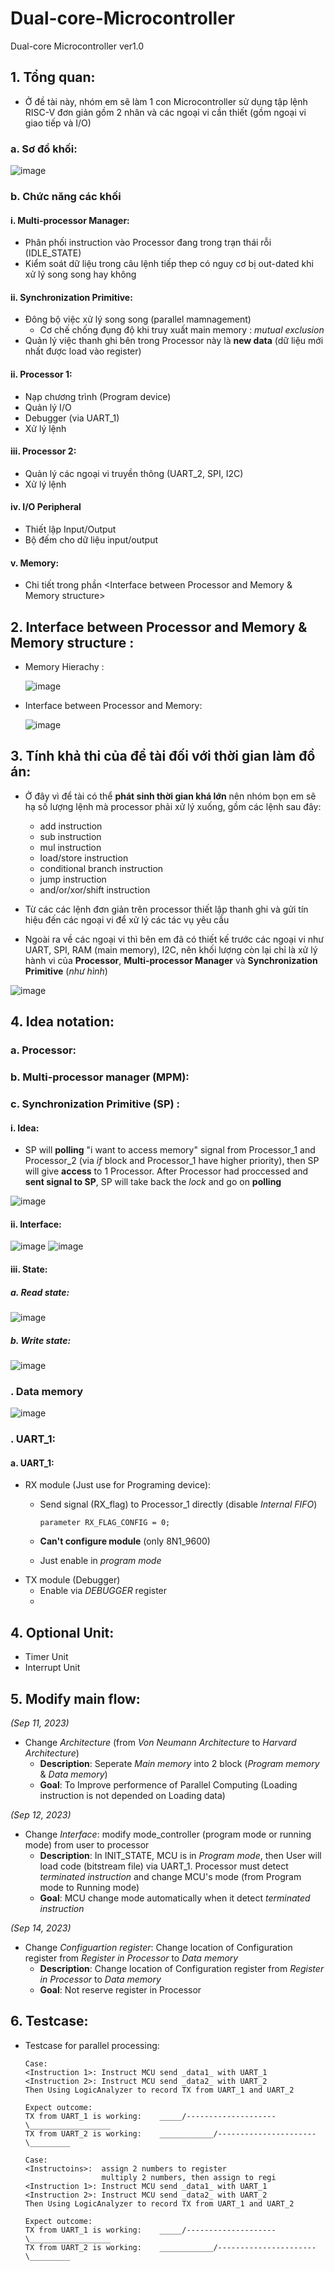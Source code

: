 # Dual-core-Microcontroller
Dual-core Microcontroller ver1.0
## 1. Tổng quan:
- Ở đề tài này, nhóm em sẽ làm 1 con Microcontroller sử dụng tập lệnh RISC-V đơn giản gồm 2 nhân và các ngoại vi cần thiết (gồm ngoại vi giao tiếp và I/O)
### a. Sơ đồ khối:

![image](https://github.com/atfox272/Dual-core-Microcontroller/assets/99324602/03dca417-8305-427f-a47e-291bd98870e8)


### b. Chức năng các khối
#### i. Multi-processor Manager:
- Phân phối instruction vào Processor đang trong trạn thái rỗi (IDLE_STATE)
- Kiểm soát dữ liệu trong câu lệnh tiếp thep có nguy cơ bị out-dated khi xử lý song song hay không

#### ii. Synchronization Primitive:
- Đông bộ việc xử lý song song (parallel mamnagement)
  + Cơ chế chống đụng độ khi truy xuất main memory : _mutual exclusion_
- Quản lý việc thanh ghi bên trong Processor này là **new data** (dữ liệu mới nhất được load vào register)

#### ii. Processor 1:
- Nạp chương trình (Program device)
- Quản lý I/O
- Debugger (via UART_1)
- Xử lý lệnh 

#### iii. Processor 2:
- Quản lý các ngoại vi truyền thông (UART_2, SPI, I2C)
- Xử lý lệnh

#### iv. I/O Peripheral
- Thiết lập Input/Output
- Bộ đếm cho dữ liệu input/output

#### v. Memory:
- Chi tiết trong phần <Interface between Processor and Memory & Memory structure>

## 2. Interface between Processor and Memory & Memory structure :
- Memory Hierachy :

  ![image](https://github.com/atfox272/Dual-core-Microcontroller/assets/99324602/fe1c6162-6781-4c77-b61f-daee985725db)

- Interface between Processor and Memory:

  ![image](https://github.com/atfox272/Dual-core-Microcontroller/assets/99324602/80092521-3d10-446b-9076-bf76394505ac)

## 3. Tính khả thi của đề tài đối với thời gian làm đồ án:

- Ở đây vì để tài có thể **phát sinh thời gian khá lớn** nên nhóm bọn em sẽ hạ số lượng lệnh mà processor phải xử lý xuống, gồm các lệnh sau đây:
  + add instruction 
  + sub instruction 
  + mul instruction
  + load/store instruction
  + conditional branch instruction
  + jump instruction
  + and/or/xor/shift instruction

- Từ các các lệnh đơn giản trên processor thiết lập thanh ghi và gửi tín hiệu đến các ngoại vi để xử lý các tác vụ yêu cầu
  
- Ngoài ra về các ngoại vi thì bên em đã có thiết kế trước các ngoại vi như UART, SPI, RAM (main memory), I2C, nên khối lượng còn lại chỉ là xử lý hành vi của **Processor**, **Multi-processor Manager** và **Synchronization Primitive** (_như hình_)

![image](https://github.com/atfox272/Dual-core-Microcontroller/assets/99324602/4edd43f2-d21f-4b0e-a8ab-fd0a56db43da)

## 4. Idea notation:

### a. Processor:


### b. Multi-processor manager (MPM):




### c. Synchronization Primitive (SP) :

#### i. Idea:
  - SP will **polling** "i want to access memory" signal from Processor_1 and Processor_2 (via _if_ block and Processor_1 have higher priority), then SP will give **access** to 1 Processor. After Processor had proccessed and **sent signal to SP**, SP will take back the _lock_ and go on **polling**


  ![image](https://github.com/atfox272/Dual-core-Microcontroller/assets/99324602/35d2baab-dc53-4564-a2d5-153dc7a28604)
  
#### ii. Interface:
![image](https://github.com/atfox272/Dual-core-Microcontroller/assets/99324602/38402923-92a7-4882-8aff-81557afd3be6)
![image](https://github.com/atfox272/Dual-core-Microcontroller/assets/99324602/164e1e82-80a0-4786-8691-8f9c60993102)


#### iii. State:
##### a. Read state:
![image](https://github.com/atfox272/Dual-core-Microcontroller/assets/99324602/54d148a5-5842-4e93-96bd-9942d0a8fea1)

##### b. Write state:
![image](https://github.com/atfox272/Dual-core-Microcontroller/assets/99324602/68948543-20c4-4372-b0b0-ee63004a6a81)


### . Data memory

  ![image](https://github.com/atfox272/Dual-core-Microcontroller/assets/99324602/3821fc05-83f5-4fd7-86de-2d4355f769f7)

### . UART_1:
#### a. UART_1:
- RX module (Just use for Programing device):
  + Send signal (RX_flag) to Processor_1 directly (disable _Internal FIFO_)

        parameter RX_FLAG_CONFIG = 0;

  + **Can't configure module** (only 8N1_9600)
  + Just enable in _program mode_
- TX module (Debugger)
  + Enable via _DEBUGGER_ register
  + 
## 4. Optional Unit:
- Timer Unit
- Interrupt Unit

## 5. Modify main flow:

  _(Sep 11, 2023)_
  - Change _Architecture_ (from _Von Neumann Architecture_ to _Harvard Architecture_) 
    + **Description**: Seperate _Main memory_ into 2 block (_Program memory_ & _Data memory_)
    + **Goal**: To Improve performence of Parallel Computing (Loading instruction is not depended on Loading data)

  _(Sep 12, 2023)_
  - Change _Interface_: modify mode_controller (program mode or running mode) from user to processor  
    + **Description**: In INIT_STATE, MCU is in _Program mode_, then User will load code (bitstream file) via UART_1. Processor must detect _terminated instruction_ and change MCU's mode (from Program mode to Running mode)
    + **Goal**: MCU change mode automatically when it detect _terminated instruction_
  
  _(Sep 14, 2023)_
  - Change _Configuartion register_:  Change location of Configuration register from _Register in Processor_ to _Data memory_
    + **Description**: Change location of Configuration register from _Register in Processor_ to _Data memory_ 
    + **Goal**: Not reserve register in Processor 

  
## 6. Testcase:
  - Testcase for parallel processing:

        Case:
        <Instruction 1>: Instruct MCU send _data1_ with UART_1
        <Instruction 2>: Instruct MCU send _data2_ with UART_2
        Then Using LogicAnalyzer to record TX from UART_1 and UART_2

        Expect outcome:
        TX from UART_1 is working:    _____/--------------------\__________________
        TX from UART_2 is working:    ____________/----------------------\_________ 

        Case:
        <Instructoins>:  assign 2 numbers to register
                         multiply 2 numbers, then assign to regi 
        <Instruction 1>: Instruct MCU send _data1_ with UART_1
        <Instruction 2>: Instruct MCU send _data2_ with UART_2
        Then Using LogicAnalyzer to record TX from UART_1 and UART_2

        Expect outcome:
        TX from UART_1 is working:    _____/--------------------\__________________
        TX from UART_2 is working:    ____________/----------------------\_________ 
